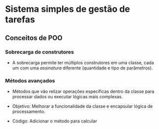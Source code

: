 # Sistema simples de gestão de tarefas
## Conceitos de POO
### Sobrecarga de construtores
* A sobrecarga permite ter múltiplos construtores em uma classe, cada um com uma _assinatura_ diferente (quantidade e tipo de parâmetros).

### Métodos avançados

* Métodos que vão relizar operações especificas dentro da classe para processar dados ou executar lógicas mais complexas.

* Objetivo: Melhorar a funcionalidade da classe e encapsular lógica de processamento.
* Código: Adicionar o método para calcular 


